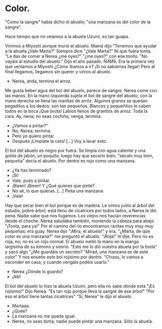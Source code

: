 # Color.

"Como la sangre" había dicho el abuelo; "una manzana es del color de la sangre".

Hace tiempo que no veíamos a la abuela Uzumi, es tan guapa. 

Vinimos a Miyoshi porque murió el abuelo. Mamá dijo "Tenemos que ayudar a la abuela ¿Vale Marta?" Siempre dice "¿Vale Marta?" Ni que fuera tonta. "Le das de comer a Nerea ¿me oyes?" "¿me oyes?" con ese tonito. "No vayáis al estudio del abuelo." Dijo el año pasado. ÑiÑiÑi. Era la primera vez que veníamos a Miyoshi ¿Cómo íbamos a ir? ¡Si no sabíamos llegar! Pero al final llegamos, llegamos sin querer y vimos al abuelo. 

- Nerea, anda, termina el arroz. 

Me gusta beber agua del bol del abuelo, parece de sangre. Nerea come con las manos. En la mano izquierda sujeta el bol de sangre del abuelo, con la mano derecha se llena las manitas de arróz. Algunos granos se quedan pegaditos a los dedos; son tan pequeños. Blancos y pequeñitos le caben todos en la boca ¡Que bruta! Labios llenos de granitos de arroz. Toda la cara. Ay, nena; no seas cochiña; venga, termina. 

- ¿Vamos a pintar?"
- No, Nerea; termina. 
- Pero yo quiero pintar
- Después ¡Límpiate la cara! [...] Voy a lavar esto.

El bol del abuelo es negro por fuera. Se limpia con agua caliente y una gotita de jabón, un poquito; luego hay que secarlo bien; "sécalo muy bien, pequeña" decía el abuelo. Por dentro es rojo como una manzana.

- ¿Ya has terminado?
- ¡Sí!
- Vale, pues a pintar.
- ¡Bieen! ¡Bieen! Y ¿Qué quieres que pinte?
- No sé, lo que quieras. [...] Pinta una manzana.
- ¡Vale!

Hay que secar bien el bol porque es de madera. Le vimos junto al árbol del estudio, pobre árbol; está lleno de cicatrices por todos lados; a Nerea le dió pena. Nadie sabe que nos fugamos. Los viejos nos hacían reverencias desde el choche. Nerea saludaba también, moviendo la cabeza para abajo. "¡Tonta, para ya!" Por el camino del río encontramos ranitas muy muy muy pequeñas; era guay. Nerea dijo "¡Mira, el abuelo!" y era. "¿Marta, de qúe color es una manzana?" me preguntó el abuelo. "¡Roja!" le dije. Pero no es roja, no; no es un rojo normal. El abuelo metió la mano en la manga largísima de su kimono y sonrió. "Esto me lo dió vuestra abuela por la boda" y sacó algo "¿Me guardáis un secreto? "Mirad, una manzana es de este color" Y nos enseño este bol rojísimo por dentro. "Chisss, lo vamos a esconder en casa, y cuando vengáis podéis usarlo."

- Nerea ¿Dónde lo guardo?
- ¡Allí!

El bol del abuelo lo hizo la abuela Uzumi, pero ella no sabe dónde está "¡Es rojísimo!" Dijo Nerea. "Es tan rojo porque lleva la sangre de ese árbol" "Por eso el árbol tiene tantas cicatrices" "Sí, Nerea" le dijo el abuelo.

- Martaaa.
- ¿Quée?
- La manzana no me queda igual.
- Nerea, no seas tonta; nadie puede pintar una manzana. Sólo la abuela.


